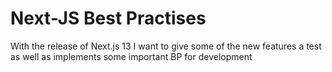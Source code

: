 # Next-JS Best Practises
 With the release of Next.js 13 I want to give some of the new features a test as well as implements some important BP for development
